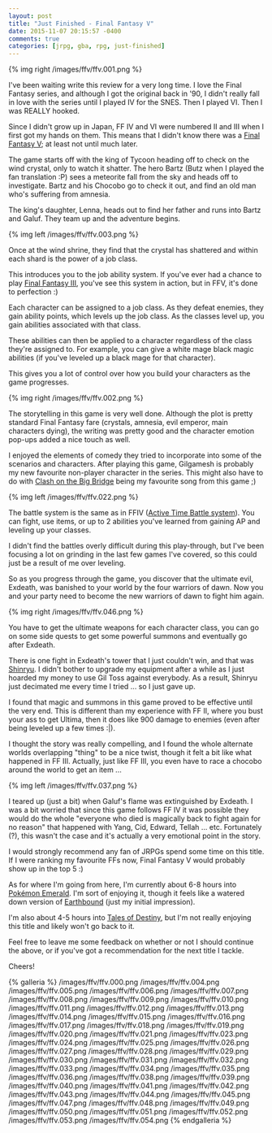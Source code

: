 ```yaml
---
layout: post
title: "Just Finished - Final Fantasy V"
date: 2015-11-07 20:15:57 -0400
comments: true
categories: [jrpg, gba, rpg, just-finished]
---
```


{% img right /images/ffv/ffv.001.png %}

I've been waiting write this review for a very long time. I love the Final Fantasy series, and although I got the original back in '90, I didn't really fall in love with the series until I played IV for the SNES. Then I played VI. Then I was REALLY hooked.

Since I didn't grow up in Japan, FF IV and VI were numbered II and III when I first got my hands on them. This means that I didn't know there was a [Final Fantasy V](https://en.wikipedia.org/wiki/Final_Fantasy_V); at least not until much later.

The game starts off with the king of Tycoon heading off to check on the wind crystal, only to watch it shatter. The hero Bartz (Butz when I played the fan translation :P) sees a meteorite fall from the sky and heads off to investigate. Bartz and his Chocobo go to check it out, and find an old man who's suffering from amnesia.

The king's daughter, Lenna, heads out to find her father and runs into Bartz and Galuf. They team up and the adventure begins.

{% img left /images/ffv/ffv.003.png %}

Once at the wind shrine, they find that the crystal has shattered and within each shard is the power of a job class.

This introduces you to the job ability system. If you've ever had a chance to play [Final Fantasy III](https://en.wikipedia.org/wiki/Final_Fantasy_III), you've see this system in action, but in FFV, it's done to perfection :)

Each character can be assigned to a job class. As they defeat enemies, they gain ability points, which levels up the job class. As the classes level up, you gain abilities associated with that class.

These abilities can then be applied to a character regardless of the class they're assigned to. For example, you can give a white mage black magic abilities (if you've leveled up a black mage for that character).

This gives you a lot of control over how you build your characters as the game progresses.

{% img right /images/ffv/ffv.002.png %}

The storytelling in this game is very well done. Although the plot is pretty standard Final Fantasy fare (crystals, amnesia, evil emperor, main characters dying), the writing was pretty good and the character emotion pop-ups added a nice touch as well.

I enjoyed the elements of comedy they tried to incorporate into some of the scenarios and characters. After playing this game, Gilgamesh is probably my new favourite non-player character in the series. This might also have to do with [Clash on the Big Bridge](https://www.youtube.com/watch?v=6CMTXyExkeI)
being my favourite song from this game ;)

{% img left /images/ffv/ffv.022.png %}

The battle system is the same as in FFIV ([Active Time Battle system](http://finalfantasy.wikia.com/wiki/Battle_System#Active_Time_Battle)). You can fight, use items, or up to 2 abilities you've learned from gaining AP and leveling up your classes.

I didn't find the battles overly difficult during this play-through, but I've been focusing a lot on grinding in the last few games I've covered, so this could just be a result of me over leveling.

So as you progress through the game, you discover that the ultimate evil, Exdeath, was banished to your world by the four warriors of dawn. Now you and your party need to become the new warriors of dawn to fight him again.

{% img right /images/ffv/ffv.046.png %}

You have to get the ultimate weapons for each character class, you can go on some side quests to get some powerful summons and eventually go after Exdeath.

There is one fight in Exdeath's tower that I just couldn't win, and that was [Shinryu](http://finalfantasy.wikia.com/wiki/Shinryu_(Final_Fantasy_V)). I didn't bother to upgrade my equipment after a while as I just hoarded my money to use Gil Toss against everybody. As a result, Shinryu just decimated me every time I tried ... so I just gave up.

I found that magic and summons in this game proved to be effective until the very end. This is different than my experience with FF II, where you bust your ass to get Ultima, then it does like 900 damage to enemies (even after being leveled up a few times :|).

I thought the story was really compelling, and I found the whole alternate worlds overlapping "thing" to be a nice twist, though it felt a bit like what happened in FF III. Actually, just like FF III, you even have to race a chocobo around the world to get an item ...

{% img left /images/ffv/ffv.037.png %}

I teared up (just a bit) when Galuf's flame was extinguished by Exdeath. I was a bit worried that since this game follows FF IV it was possible they would do the whole "everyone who died is magically back to fight again for no reason" that happened with Yang, Cid, Edward, Tellah ... etc. Fortunately (?), this wasn't the case and it's actually a very emotional point in the story.

I would strongly recommend any fan of JRPGs spend some time on this title. If I were ranking my favourite FFs now, Final Fantasy V would probably show up in the top 5 :)

As for where I'm going from here, I'm currently about 6-8 hours into [Pokémon Emerald](https://en.wikipedia.org/wiki/Pok%C3%A9mon_Emerald). I'm sort of enjoying it, though it feels like a watered down version of [Earthbound](https://en.wikipedia.org/wiki/EarthBound) (just my initial impression).

I'm also about 4-5 hours into [Tales of Destiny](https://en.wikipedia.org/wiki/Tales_of_Destiny), but I'm not really enjoying this title and likely won't go back to it.

Feel free to leave me some feedback on whether or not I should continue the above, or if you've got a recommendation for the next title I tackle.

Cheers!

{% galleria %}
/images/ffv/ffv.000.png
/images/ffv/ffv.004.png
/images/ffv/ffv.005.png
/images/ffv/ffv.006.png
/images/ffv/ffv.007.png
/images/ffv/ffv.008.png
/images/ffv/ffv.009.png
/images/ffv/ffv.010.png
/images/ffv/ffv.011.png
/images/ffv/ffv.012.png
/images/ffv/ffv.013.png
/images/ffv/ffv.014.png
/images/ffv/ffv.015.png
/images/ffv/ffv.016.png
/images/ffv/ffv.017.png
/images/ffv/ffv.018.png
/images/ffv/ffv.019.png
/images/ffv/ffv.020.png
/images/ffv/ffv.021.png
/images/ffv/ffv.023.png
/images/ffv/ffv.024.png
/images/ffv/ffv.025.png
/images/ffv/ffv.026.png
/images/ffv/ffv.027.png
/images/ffv/ffv.028.png
/images/ffv/ffv.029.png
/images/ffv/ffv.030.png
/images/ffv/ffv.031.png
/images/ffv/ffv.032.png
/images/ffv/ffv.033.png
/images/ffv/ffv.034.png
/images/ffv/ffv.035.png
/images/ffv/ffv.036.png
/images/ffv/ffv.038.png
/images/ffv/ffv.039.png
/images/ffv/ffv.040.png
/images/ffv/ffv.041.png
/images/ffv/ffv.042.png
/images/ffv/ffv.043.png
/images/ffv/ffv.044.png
/images/ffv/ffv.045.png
/images/ffv/ffv.047.png
/images/ffv/ffv.048.png
/images/ffv/ffv.049.png
/images/ffv/ffv.050.png
/images/ffv/ffv.051.png
/images/ffv/ffv.052.png
/images/ffv/ffv.053.png
/images/ffv/ffv.054.png
{% endgalleria %}